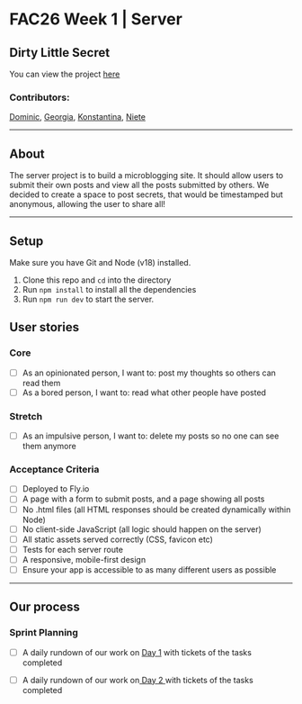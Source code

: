 # FAC26 Week 1 | Server

## Dirty Little Secret
You can view the project [here](https://w1-server-dgkn.fly.dev/)

### Contributors: 
[Dominic](https://github.com/dominicsimpson), [Georgia](https://github.com/rockyrelay), [Konstantina](https://github.com/konstantinakatmada), [Niete](https://github.com/psydwinder)

--- 

## About

The server project is to build a microblogging site. It should allow users to submit their own posts and view all the posts submitted by others. We decided to create a space to post secrets, that would be timestamped but anonymous, allowing the user to share all! 

---

## Setup

Make sure you have Git and Node (v18) installed.

1. Clone this repo and `cd` into the directory
2. Run `npm install` to install all the dependencies
3. Run `npm run dev` to start the server.

## User stories 

### Core 

- [ ] As an opinionated person, I want to: post my thoughts so others can read them
- [ ] As a bored person, I want to: read what other people have posted

### Stretch 

- [ ] As an impulsive person, I want to: delete my posts so no one can see them anymore

### Acceptance Criteria 

- [ ] Deployed to Fly.io
- [ ] A page with a form to submit posts, and a page showing all posts
- [ ] No .html files (all HTML responses should be created dynamically within Node)
- [ ] No client-side JavaScript (all logic should happen on the server)
- [ ] All static assets served correctly (CSS, favicon etc)
- [ ] Tests for each server route
- [ ] A responsive, mobile-first design
- [ ] Ensure your app is accessible to as many different users as possible

---

## Our process

### Sprint Planning

- [ ] A daily rundown of our work on [Day 1](https://hackmd.io/@kobcat/BJM3THNjs) with tickets of the tasks completed 
- [ ] A daily rundown of our work on[ Day 2 ](https://hackmd.io/@kobcat/BJM3THNjs)with tickets of the tasks completed 





